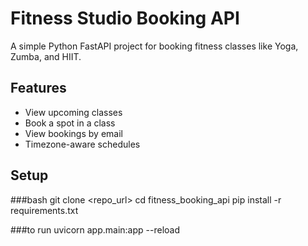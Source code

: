 #  Fitness Studio Booking API

A simple Python FastAPI project for booking fitness classes like Yoga, Zumba, and HIIT.

##  Features
- View upcoming classes
- Book a spot in a class
- View bookings by email
- Timezone-aware schedules

##  Setup

###bash
git clone <repo_url>
cd fitness_booking_api
pip install -r requirements.txt

###to run
uvicorn app.main:app --reload
